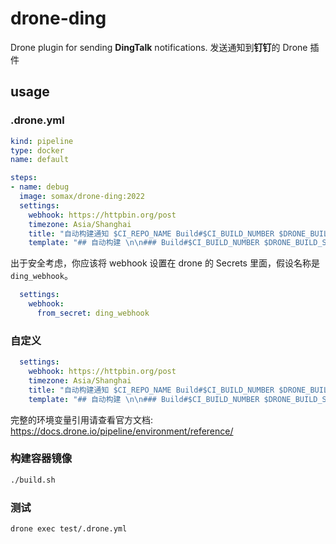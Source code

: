 # drone-ding

Drone plugin for sending **DingTalk** notifications. 
发送通知到**钉钉**的 Drone 插件

## usage

### .drone.yml

```yml
kind: pipeline
type: docker
name: default

steps:
- name: debug
  image: somax/drone-ding:2022
  settings:
    webhook: https://httpbin.org/post
    timezone: Asia/Shanghai
    title: "自动构建通知 $CI_REPO_NAME Build#$CI_BUILD_NUMBER $DRONE_BUILD_STATUS"
    template: "## 自动构建 \n\n### Build#$CI_BUILD_NUMBER $DRONE_BUILD_STATUS\n\n🚀 由 $CI_COMMIT_AUTHOR_NAME 提交到 $CI_COMMIT_REF\n\n👉 [构建详情]($DRONE_BUILD_LINK)\n\n🕑 $DATETIME" 

```

出于安全考虑，你应该将 webhook 设置在 drone 的 Secrets 里面，假设名称是 `ding_webhook`。

```yml
  settings:
    webhook: 
      from_secret: ding_webhook
```

### 自定义

```yml
  settings:
    webhook: https://httpbin.org/post
    timezone: Asia/Shanghai
    title: "自动构建通知 $CI_REPO_NAME Build#$CI_BUILD_NUMBER $DRONE_BUILD_STATUS"
    template: "## 自动构建 \n\n### Build#$CI_BUILD_NUMBER $DRONE_BUILD_STATUS\n\n🚀 由 $CI_COMMIT_AUTHOR_NAME 提交到 $CI_COMMIT_REF\n\n👉 [构建详情]($DRONE_BUILD_LINK)\n\n🕑 $DATETIME" 
```

完整的环境变量引用请查看官方文档: https://docs.drone.io/pipeline/environment/reference/


### 构建容器镜像
```sh
./build.sh
```

### 测试
```sh
drone exec test/.drone.yml
```
